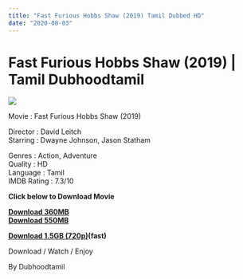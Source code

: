 ```yaml
---
title: "Fast Furious Hobbs Shaw (2019) Tamil Dubbed HD"
date: "2020-08-03"
---
```


# Fast Furious Hobbs Shaw (2019) | Tamil Dubhoodtamil

[![](https://1.bp.blogspot.com/-77UvTe4JXsQ/XsasDuMGuXI/AAAAAAAABMk/uY-9DTR4KxsNEnzc7yA0pIGXh2MYUHS3gCNcBGAsYHQ/w512-h341/images{6a9242ac63492b6a27eb196a6e17803ac8b6d8f05d0536ef84b9c25d26eb437e}2B{6a9242ac63492b6a27eb196a6e17803ac8b6d8f05d0536ef84b9c25d26eb437e}252850{6a9242ac63492b6a27eb196a6e17803ac8b6d8f05d0536ef84b9c25d26eb437e}2529.jpeg)](https://1.bp.blogspot.com/-77UvTe4JXsQ/XsasDuMGuXI/AAAAAAAABMk/uY-9DTR4KxsNEnzc7yA0pIGXh2MYUHS3gCNcBGAsYHQ/s1600/images{6a9242ac63492b6a27eb196a6e17803ac8b6d8f05d0536ef84b9c25d26eb437e}2B{6a9242ac63492b6a27eb196a6e17803ac8b6d8f05d0536ef84b9c25d26eb437e}252850{6a9242ac63492b6a27eb196a6e17803ac8b6d8f05d0536ef84b9c25d26eb437e}2529.jpeg)

Movie : Fast Furious Hobbs Shaw (2019)

Director : David Leitch  
Starring : Dwayne Johnson, Jason Statham

Genres : Action, Adventure  
Quality : HD  
Language : Tamil  
IMDB Rating : 7.3/10

**Click below to Download Movie**

[**Download 360MB**](https://oncehelp.com/Hobbs-Saw-360MB)  
**[Download 550MB](https://oncehelp.com/Hobbs-Saw-550MB)**

**[Download 1.5GB (720p)](https://oncehelp.com/Hobbs-Saw-1GB)(fast)**

Download / Watch / Enjoy

By Dubhoodtamil
